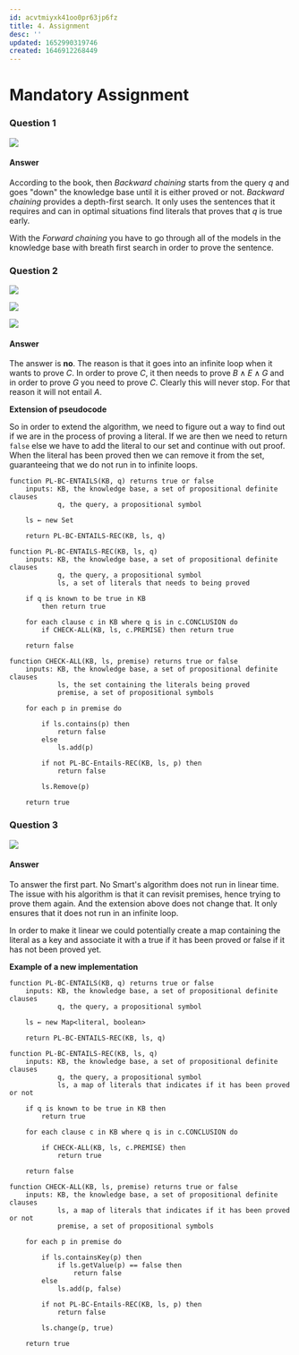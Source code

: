 ```yaml
---
id: acvtmiyxk41oo0pr63jp6fz
title: 4. Assignment
desc: ''
updated: 1652990319746
created: 1646912268449
---
```

# Mandatory Assignment

### Question 1
![](../assets/images/2022-03-10-12-39-02.png)

#### Answer
According to the book, then *Backward chaining* starts from the query $q$ and goes "down" the knowledge base until it is either proved or not. *Backward chaining* provides a depth-first search. It only uses the sentences that it requires and can in optimal situations find literals that proves that $q$ is true early.

With the *Forward chaining* you have to go through all of the models in the knowledge base with breath first search in order to prove the sentence.

### Question 2
![](../assets/images/2022-03-10-13-36-42.png)

![](../assets/images/2022-03-10-13-36-58.png)

![](../assets/images/2022-03-10-13-41-35.png)

#### Answer
The answer is **no**. The reason is that it goes into an infinite loop when it wants to prove $C$. In order to prove $C$, it then needs to prove $B \land E \land G$ and in order to prove $G$ you need to prove $C$. Clearly this will never stop. 
For that reason it will not entail $A$.

**Extension of pseudocode**

So in order to extend the algorithm, we need to figure out a way to find out if we are in the process of proving a literal. If we are then we need to return `false` else we have to add the literal to our set and continue with out proof. When the literal has been proved then we can remove it from the set, guaranteeing that we do not run in to infinite loops. 

```
function PL-BC-ENTAILS(KB, q) returns true or false
    inputs: KB, the knowledge base, a set of propositional definite clauses
            q, the query, a propositional symbol
        
    ls ← new Set

    return PL-BC-ENTAILS-REC(KB, ls, q)
```
```
function PL-BC-ENTAILS-REC(KB, ls, q)
    inputs: KB, the knowledge base, a set of propositional definite clauses
            q, the query, a propositional symbol
            ls, a set of literals that needs to being proved
        
    if q is known to be true in KB 
        then return true
        
    for each clause c in KB where q is in c.CONCLUSION do
        if CHECK-ALL(KB, ls, c.PREMISE) then return true
        
    return false
```
```
function CHECK-ALL(KB, ls, premise) returns true or false
    inputs: KB, the knowledge base, a set of propositional definite clauses
            ls, the set containing the literals being proved
            premise, a set of propositional symbols

    for each p in premise do
    
        if ls.contains(p) then
            return false
        else 
            ls.add(p)
            
        if not PL-BC-Entails-REC(KB, ls, p) then 
            return false
    
        ls.Remove(p)    
    
    return true
```

### Question 3
![](../assets/images/2022-03-10-18-16-59.png)

#### Answer
To answer the first part. No Smart's algorithm does not run in linear time. The issue with his algorithm is that it can revisit premises, hence trying to prove them again.
And the extension above does not change that. It only ensures that it does not run in an infinite loop. 

In order to make it linear we could potentially create a map containing the literal as a key and associate it with a true if it has been proved or false if it has not been proved yet. 

**Example of a new implementation**
```
function PL-BC-ENTAILS(KB, q) returns true or false
    inputs: KB, the knowledge base, a set of propositional definite clauses
            q, the query, a propositional symbol
        
    ls ← new Map<literal, boolean>

    return PL-BC-ENTAILS-REC(KB, ls, q)
```
```
function PL-BC-ENTAILS-REC(KB, ls, q)
    inputs: KB, the knowledge base, a set of propositional definite clauses
            q, the query, a propositional symbol
            ls, a map of literals that indicates if it has been proved or not
        
    if q is known to be true in KB then 
        return true
        
    for each clause c in KB where q is in c.CONCLUSION do
    
        if CHECK-ALL(KB, ls, c.PREMISE) then 
            return true
        
    return false
```
```
function CHECK-ALL(KB, ls, premise) returns true or false
    inputs: KB, the knowledge base, a set of propositional definite clauses
            ls, a map of literals that indicates if it has been proved or not
            premise, a set of propositional symbols
            
    for each p in premise do
    
        if ls.containsKey(p) then
            if ls.getValue(p) == false then
                return false
        else 
            ls.add(p, false)
        
        if not PL-BC-Entails-REC(KB, ls, p) then 
            return false
    
        ls.change(p, true)    
    
    return true
```